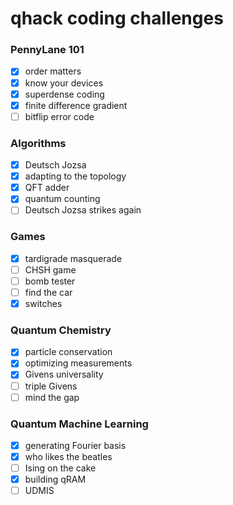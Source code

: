 # qhack coding challenges

### PennyLane 101
- [x] order matters
- [x] know your devices
- [x] superdense coding
- [x] finite difference gradient
- [ ] bitflip error code

### Algorithms
- [x] Deutsch Jozsa
- [x] adapting to the topology
- [x] QFT adder
- [x] quantum counting
- [ ] Deutsch Jozsa strikes again

### Games
- [x] tardigrade masquerade
- [ ] CHSH game
- [ ] bomb tester
- [ ] find the car
- [x] switches 

### Quantum Chemistry
- [x] particle conservation
- [x] optimizing measurements
- [x] Givens universality
- [ ] triple Givens
- [ ] mind the gap

### Quantum Machine Learning
- [x] generating Fourier basis
- [x] who likes the beatles
- [ ] Ising on the cake
- [x] building qRAM
- [ ] UDMIS

